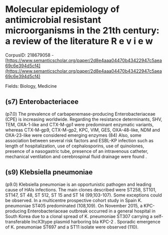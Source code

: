 # Molecular epidemiology of antimicrobial resistant microorganisms in the 21th century: a review of the literature R e v i e w

CorpusID: 218679058 - [https://www.semanticscholar.org/paper/2d8e4aaa04470b43422947c5aea69c6e394d5cf4](https://www.semanticscholar.org/paper/2d8e4aaa04470b43422947c5aea69c6e394d5cf4)

Fields: Biology, Medicine

## (s7) Enterobacteriacee
(p7.0) The prevalence of carbapenemase-producing Enterobacteriaceae (CPE) is increasing worldwide. Regarding the resistance determinants, SHV, TEM, OXA-1-like and CTX-M-gp1 were predominant enzymatic variants, whereas CTX-M-gp9, CTX-M-gp2, KPC, VIM, GES, OXA-48-like, NDM and OXA-23-like were considered emerging enzymes (84) Also, some association between several risk factors and ESBL-KP infection such as length of hospitalization, use of cephalosporins, use of quinolones, presence of a nasogastric tube, presence of an intravenous catheter, mechanical ventilation and cerebrospinal fluid drainage were found .
## (s9) Klebsiella pneumoniae
(p9.0) Klebsiella pneumoniae is an opportunistic pathogen and leading cause of HAIs infections. The main clones described were ST258, ST101, ST147, ST 48, ST 512, ST 15 and ST 14 (99,103-107). Some exceptions could be observed. In a multicentre prospective cohort study in Spain K. pneumoniae ST405 predominated (108,109). On November 2015, a KPC-producing Enterobacteriaceae outbreak occurred in a general hospital in South Korea due to a clonal spread of K. pneumoniae ST307 carrying a self-transferable IncX3type plasmid harboring bla KPC-2 . Sporadic emergence of K. pneumoniae ST697 and a ST11 isolate were observed (110).
